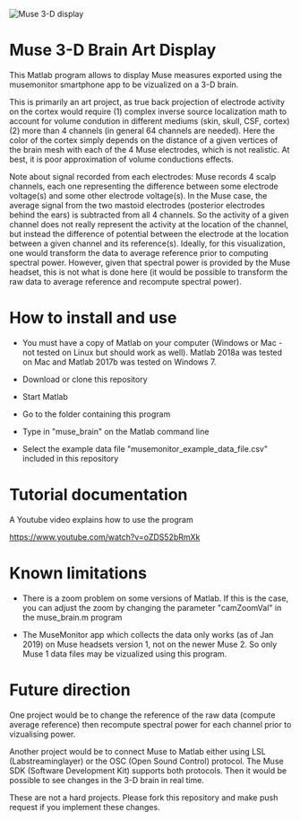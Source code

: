 ![Muse 3-D display](https://github.com/arnodelorme/muse_brain_display/blob/master/muse_brain_image.png)

# Muse 3-D Brain Art Display

This Matlab program allows to display Muse measures exported using the musemonitor smartphone app to be vizualized on a 3-D brain.

This is primarily an art project, as true back projection of electrode activity on the cortex would require (1) complex inverse source localization math to account for volume condution in different mediums (skin, skull, CSF, cortex) (2) more than 4 channels (in general 64 channels are needed). Here the color of the cortex simply depends on the distance of a given vertices of the brain mesh with each of the 4 Muse electrodes, which is not realistic. At best, it is poor approximation of volume conductions effects.

Note about signal recorded from each electrodes: Muse records 4 scalp channels, each one representing the difference between some electrode voltage(s) and some other electrode voltage(s). In the Muse case, the average signal from the two mastoid electrodes (posterior electrodes behind the ears) is subtracted from all 4 channels. So the activity of a given channel does not really represent the activity at the location of the channel, but instead the difference of potential between the electrode at the location between a given channel and its reference(s). Ideally, for this visualization, one would transform the data to average reference prior to computing spectral power. However, given that spectral power is provided by the Muse headset, this is not what is done here (it would be possible to transform the raw data to average reference and recompute spectral power).

# How to install and use

- You must have a copy of Matlab on your computer (Windows or Mac - not tested on Linux but should work as well). Matlab 2018a was tested on Mac and Matlab 2017b was tested on Windows 7.

- Download or clone this repository

- Start Matlab

- Go to the folder containing this program

- Type in "muse_brain" on the Matlab command line

- Select the example data file "musemonitor_example_data_file.csv" included in this repository

# Tutorial documentation

A Youtube video explains how to use the program

https://www.youtube.com/watch?v=oZDS52bRmXk

# Known limitations

- There is a zoom problem on some versions of Matlab. If this is the case, you can adjust the zoom by changing the parameter "camZoomVal" in the muse_brain.m program

- The MuseMonitor app which collects the data only works (as of Jan 2019) on Muse headsets version 1, not on the newer Muse 2. So only Muse 1 data files may be vizualized using this program. 

# Future direction

One project would be to change the reference of the raw data (compute average reference) then recompute spectral power for each channel prior to vizualising power.

Another project would be to connect Muse to Matlab either using LSL (Labstreaminglayer) or the OSC (Open Sound Control) protocol. The Muse SDK (Software Development Kit) supports both protocols. Then it would be possible to see changes in the 3-D brain in real time. 

These are not a hard projects. Please fork this repository and make push request if you implement these changes.
